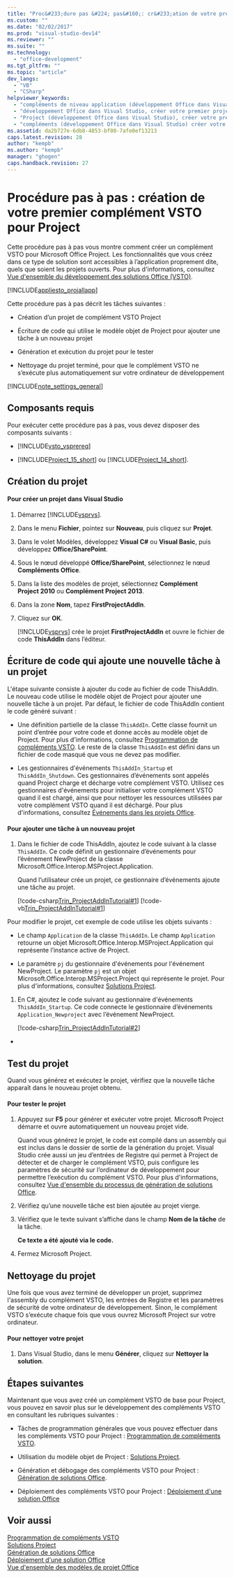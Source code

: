 ```yaml
---
title: "Proc&#233;dure pas &#224; pas&#160;: cr&#233;ation de votre premier compl&#233;ment VSTO pour Project"
ms.custom: ""
ms.date: "02/02/2017"
ms.prod: "visual-studio-dev14"
ms.reviewer: ""
ms.suite: ""
ms.technology: 
  - "office-development"
ms.tgt_pltfrm: ""
ms.topic: "article"
dev_langs: 
  - "VB"
  - "CSharp"
helpviewer_keywords: 
  - "compléments de niveau application (développement Office dans Visual Studio), créer votre premier projet"
  - "développement Office dans Visual Studio, créer votre premier projet"
  - "Project (développement Office dans Visual Studio), créer votre premier projet"
  - "compléments (développement Office dans Visual Studio) créer votre premier projet"
ms.assetid: da2b727e-6db8-4853-bf00-7afe0ef13213
caps.latest.revision: 28
author: "kempb"
ms.author: "kempb"
manager: "ghogen"
caps.handback.revision: 27
---
```

# Proc&#233;dure pas &#224; pas&#160;: cr&#233;ation de votre premier compl&#233;ment VSTO pour Project
  Cette procédure pas à pas vous montre comment créer un complément VSTO pour Microsoft Office Project. Les fonctionnalités que vous créez dans ce type de solution sont accessibles à l’application proprement dite, quels que soient les projets ouverts. Pour plus d'informations, consultez [Vue d'ensemble du développement des solutions Office &#40;VSTO&#41;](../vsto/office-solutions-development-overview-vsto.md).  
  
 [!INCLUDE[appliesto_projallapp](../vsto/includes/appliesto-projallapp-md.md)]  
  
 Cette procédure pas à pas décrit les tâches suivantes :  
  
-   Création d’un projet de complément VSTO Project  
  
-   Écriture de code qui utilise le modèle objet de Project pour ajouter une tâche à un nouveau projet  
  
-   Génération et exécution du projet pour le tester  
  
-   Nettoyage du projet terminé, pour que le complément VSTO ne s’exécute plus automatiquement sur votre ordinateur de développement  
  
 [!INCLUDE[note_settings_general](../sharepoint/includes/note-settings-general-md.md)]  
  
## Composants requis  
 Pour exécuter cette procédure pas à pas, vous devez disposer des composants suivants :  
  
-   [!INCLUDE[vsto_vsprereq](../vsto/includes/vsto-vsprereq-md.md)]  
  
-   [!INCLUDE[Project_15_short](../vsto/includes/project-15-short-md.md)] ou [!INCLUDE[Project_14_short](../vsto/includes/project-14-short-md.md)].  
  
## Création du projet  
  
#### Pour créer un projet dans Visual Studio  
  
1.  Démarrez [!INCLUDE[vsprvs](../sharepoint/includes/vsprvs-md.md)].  
  
2.  Dans le menu **Fichier**, pointez sur **Nouveau**, puis cliquez sur **Projet**.  
  
3.  Dans le volet Modèles, développez **Visual C\#** ou **Visual Basic**, puis développez **Office\/SharePoint**.  
  
4.  Sous le nœud développé **Office\/SharePoint**, sélectionnez le nœud **Compléments Office**.  
  
5.  Dans la liste des modèles de projet, sélectionnez **Complément Project 2010** ou **Complément Project 2013**.  
  
6.  Dans la zone **Nom**, tapez **FirstProjectAddIn**.  
  
7.  Cliquez sur **OK**.  
  
     [!INCLUDE[vsprvs](../sharepoint/includes/vsprvs-md.md)] crée le projet **FirstProjectAddIn** et ouvre le fichier de code **ThisAddIn** dans l’éditeur.  
  
## Écriture de code qui ajoute une nouvelle tâche à un projet  
 L'étape suivante consiste à ajouter du code au fichier de code ThisAddIn. Le nouveau code utilise le modèle objet de Project pour ajouter une nouvelle tâche à un projet. Par défaut, le fichier de code ThisAddIn contient le code généré suivant :  
  
-   Une définition partielle de la classe `ThisAddIn`. Cette classe fournit un point d’entrée pour votre code et donne accès au modèle objet de Project. Pour plus d'informations, consultez [Programmation de compléments VSTO](../vsto/programming-vsto-add-ins.md). Le reste de la classe `ThisAddIn` est défini dans un fichier de code masqué que vous ne devez pas modifier.  
  
-   Les gestionnaires d'événements `ThisAddIn_Startup` et `ThisAddIn_Shutdown`. Ces gestionnaires d’événements sont appelés quand Project charge et décharge votre complément VSTO. Utilisez ces gestionnaires d'événements pour initialiser votre complément VSTO quand il est chargé, ainsi que pour nettoyer les ressources utilisées par votre complément VSTO quand il est déchargé. Pour plus d'informations, consultez [Événements dans les projets Office](../vsto/events-in-office-projects.md).  
  
#### Pour ajouter une tâche à un nouveau projet  
  
1.  Dans le fichier de code ThisAddIn, ajoutez le code suivant à la classe `ThisAddIn`. Ce code définit un gestionnaire d’événements pour l’événement NewProject de la classe Microsoft.Office.Interop.MSProject.Application.  
  
     Quand l’utilisateur crée un projet, ce gestionnaire d’événements ajoute une tâche au projet.  
  
     [!code-csharp[Trin_ProjectAddInTutorial#1](../snippets/csharp/VS_Snippets_OfficeSP/Trin_ProjectAddInTutorial/CS/ThisAddIn.cs#1)]
     [!code-vb[Trin_ProjectAddInTutorial#1](../snippets/visualbasic/VS_Snippets_OfficeSP/Trin_ProjectAddInTutorial/VB/ThisAddIn.vb#1)]  
  
 Pour modifier le projet, cet exemple de code utilise les objets suivants :  
  
-   Le champ `Application` de la classe `ThisAddIn`. Le champ `Application` retourne un objet Microsoft.Office.Interop.MSProject.Application qui représente l’instance active de Project.  
  
-   Le paramètre `pj` du gestionnaire d'événements pour l'événement NewProject. Le paramètre `pj` est un objet Microsoft.Office.Interop.MSProject.Project qui représente le projet. Pour plus d'informations, consultez [Solutions Project](../vsto/project-solutions.md).  
  
1.  En C\#, ajoutez le code suivant au gestionnaire d'événements `ThisAddIn_Startup`. Ce code connecte le gestionnaire d’événements `Application_Newproject` avec l’événement NewProject.  
  
     [!code-csharp[Trin_ProjectAddInTutorial#2](../snippets/csharp/VS_Snippets_OfficeSP/Trin_ProjectAddInTutorial/CS/ThisAddIn.cs#2)]  
  
-  
  
## Test du projet  
 Quand vous générez et exécutez le projet, vérifiez que la nouvelle tâche apparaît dans le nouveau projet obtenu.  
  
#### Pour tester le projet  
  
1.  Appuyez sur **F5** pour générer et exécuter votre projet. Microsoft Project démarre et ouvre automatiquement un nouveau projet vide.  
  
     Quand vous générez le projet, le code est compilé dans un assembly qui est inclus dans le dossier de sortie de la génération du projet. Visual Studio crée aussi un jeu d’entrées de Registre qui permet à Project de détecter et de charger le complément VSTO, puis configure les paramètres de sécurité sur l’ordinateur de développement pour permettre l’exécution du complément VSTO. Pour plus d'informations, consultez [Vue d'ensemble du processus de génération de solutions Office](http://msdn.microsoft.com/fr-fr/a9d12e4f-c9ea-4a62-a841-c42b91f831ee).  
  
2.  Vérifiez qu’une nouvelle tâche est bien ajoutée au projet vierge.  
  
3.  Vérifiez que le texte suivant s’affiche dans le champ **Nom de la tâche** de la tâche.  
  
     **Ce texte a été ajouté via le code.**  
  
4.  Fermez Microsoft Project.  
  
## Nettoyage du projet  
 Une fois que vous avez terminé de développer un projet, supprimez l'assembly du complément VSTO, les entrées de Registre et les paramètres de sécurité de votre ordinateur de développement. Sinon, le complément VSTO s’exécute chaque fois que vous ouvrez Microsoft Project sur votre ordinateur.  
  
#### Pour nettoyer votre projet  
  
1.  Dans Visual Studio, dans le menu **Générer**, cliquez sur **Nettoyer la solution**.  
  
## Étapes suivantes  
 Maintenant que vous avez créé un complément VSTO de base pour Project, vous pouvez en savoir plus sur le développement des compléments VSTO en consultant les rubriques suivantes :  
  
-   Tâches de programmation générales que vous pouvez effectuer dans les compléments VSTO pour Project : [Programmation de compléments VSTO](../vsto/programming-vsto-add-ins.md).  
  
-   Utilisation du modèle objet de Project : [Solutions Project](../vsto/project-solutions.md).  
  
-   Génération et débogage des compléments VSTO pour Project : [Génération de solutions Office](../vsto/building-office-solutions.md).  
  
-   Déploiement des compléments VSTO pour Project : [Déploiement d'une solution Office](../vsto/deploying-an-office-solution.md)  
  
## Voir aussi  
 [Programmation de compléments VSTO](../vsto/programming-vsto-add-ins.md)   
 [Solutions Project](../vsto/project-solutions.md)   
 [Génération de solutions Office](../vsto/building-office-solutions.md)   
 [Déploiement d'une solution Office](../vsto/deploying-an-office-solution.md)   
 [Vue d'ensemble des modèles de projet Office](../vsto/office-project-templates-overview.md)  
  
  